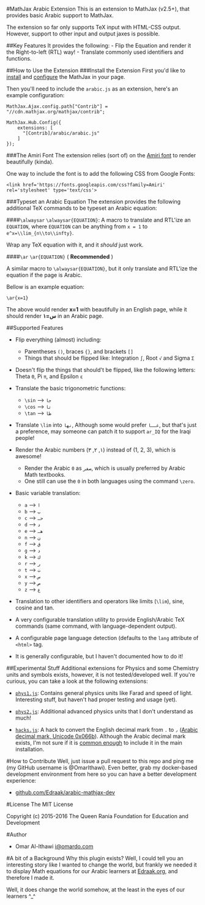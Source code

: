 #MathJax Arabic Extension
This is an extension to MathJax (v2.5+), that provides basic Arabic support to MathJax.

The extension so far only supports TeX input with HTML-CSS output. However, support to other input and output
jaxes is possible.

##Key Features
It provides the following:
    - Flip the Equation and render it the Right-to-left (RTL) way!
    - Translate commonly used identifiers and functions.

##How to Use the Extension
###Install the Extension
First you'd like to [install](http://mathjax.readthedocs.org/en/latest/installation.html)
and [configure](http://mathjax.readthedocs.org/en/latest/configuration.html) the MathJax in your page.

Then you'll need to include the `arabic.js` as an extension, here's an example configuration:

    MathJax.Ajax.config.path["Contrib"] = "//cdn.mathjax.org/mathjax/contrib";

    MathJax.Hub.Config({
        extensions: [
          "[Contrib]/arabic/arabic.js"
        ]
    });

###The Amiri Font
The extension relies (sort of) on the 
[Amiri font](https://www.google.com/fonts#UsePlace:use/Collection:Amiri)
to render beautifully (kinda).

One way to include the font is to add the following CSS from Google Fonts:

    <link href='https://fonts.googleapis.com/css?family=Amiri' rel='stylesheet' type='text/css'>

###Typeset an Arabic Equation
The extension provides the following additional TeX commands to be typeset an Arabic equation:

####`\alwaysar`
`\alwaysar{EQUATION}`: A macro to translate and RTL'ize an `EQUATION`, where `EQUATION` can be anything from
`x = 1` to `e^x=\\lim_{n\\to\\infty}`. 

Wrap any TeX equation with it, and it *should* just work.

####`\ar`
`\ar{EQUATION}` ( **Recommended** )

A similar macro to `\alwaysar{EQUATION}`, but it only translate and RTL'ize
the equation if the page is Arabic.

Bellow is an example equation:

    \ar{x=1}


The above would render **x=1** with beautifully in an English page, while it should render **س=١** in an Arabic page.


##Supported Features
 - Flip everything (almost) including:
     * Parentheses `()`, braces `{}`, and brackets `[]`
     * Things that should be flipped like: Integration `∫`, Root `√` and Sigma `Σ`

 - Doesn't flip the things that should't be flipped,
   like the following letters: Theta `Θ`, Pi `π`, and Epsilon `ε`

 - Translate the basic trigonometric functions:
     * `\sin` --> `جا`
     * `\cos` --> `تا`
     * `\tan` --> `ظا`

 - Translate `\lim` into `نها`, Although some would prefer `غــا`, but that's just
   a preference, may someone can patch it to support `ar_IQ` for the Iraqi people!

 - Render the Arabic numbers (١, ٢, ٣) instead of (1, 2, 3), which is awesome!
     * Render the Arabic `0` as `صفر`, which is  usually preferred by Arabic Math textbooks.
     * One still can use the `0` in both languages using the command `\zero`.

 - Basic variable translation:
     * `a` --> `ا`
     * `b` --> `ب`
     * `c` --> `حـ`
     * `d` --> `د`
     * `e` --> `هـ`
     * `n` --> `ن`
     * `f` --> `ق`
     * `g` --> `د`
     * `k` --> `ك`
     * `r` --> `ر`
     * `t` --> `ت`
     * `x` --> `س`
     * `y` --> `ص`
     * `z` --> `ع`

 - Translation to other identifiers and operators like limits (`\lim`), sine, cosine and tan.

 - A very configurable translation utility to provide English/Arabic TeX
   commands (same command, with language-dependent output).

 - A configurable page language detection (defaults to the `lang` attribute of `<html>` tag.

 - It is generally configurable, but I haven't documented how to do it!

##Experimental Stuff
Additional extensions for Physics and some Chemistry units and symbols exists,
however, it is not tested/developed well. If you're curious, you can take a look
at the following extensions:

 - [`phys1.js`](https://github.com/Edraak/arabic-mathjax-dev/blob/master/testcases/test-extensions/phys1.js):
   Contains general physics units like Farad and speed of light. Interesting stuff, but haven't had proper
   testing and usage (yet).
 
 - [`phys2.js`](https://github.com/Edraak/arabic-mathjax-dev/blob/master/testcases/test-extensions/phys2.js):
   Additional advanced physics units that I don't understand as much!
 
 - [`hacks.js`](https://github.com/Edraak/arabic-mathjax-dev/blob/master/testcases/test-extensions/hacks.js):
   A hack to convert the English decimal mark from `.` to `٫` 
   ([Arabic decimal mark, Unicode 0x066b](http://www.unicodemap.org/details/0x066B/index.html)). 
   Although the Arabic decimal mark exists, I'm not sure if it is 
   [common enough](https://en.wikipedia.org/wiki/Decimal_mark#Countries_using_Arabic_numerals_with_decimal_comma) 
   to include it in the main installation.


#How to Contribute
Well, just issue a pull request to this repo and ping me (my GitHub username is @OmarIthawi). 
Even better, grab my docker-based development environment from here so you can have a better development experience:

 - [github.com/Edraak/arabic-mathjax-dev](https://github.com/Edraak/arabic-mathjax-dev)

#License
The MIT License

Copyright (c) 2015-2016 The Queen Rania Foundation for Education and Development

#Author

 - Omar Al-Ithawi <i@omardo.com>


#A bit of a Background
Why this plugin exists? Well, I could tell you an interesting story like I wanted to change the world, 
but frankly we needed it to display Math equations for our Arabic learners at [Edraak.org](https://www.edraak.org), 
and therefore I made it.

Well, it does change the world somehow, at the least in the eyes of our learners ^_^
